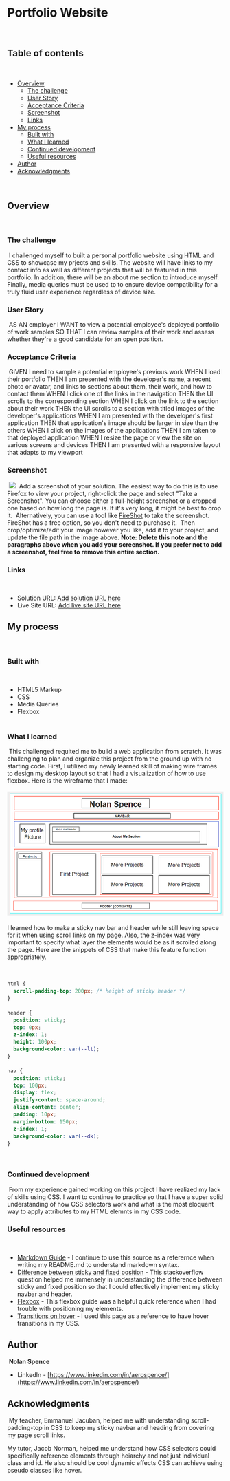 # Portfolio Website
​
## Table of contents
​
- [Overview](#overview)
  - [The challenge](#the-challenge)
  - [User Story](#user-story)
  - [Acceptance Criteria](#acceptance-criteria)
  - [Screenshot](#screenshot)
  - [Links](#links)
- [My process](#my-process)
  - [Built with](#built-with)
  - [What I learned](#what-i-learned)
  - [Continued development](#continued-development)
  - [Useful resources](#useful-resources)
- [Author](#author)
- [Acknowledgments](#acknowledgments)

​
## Overview
​
### The challenge
​
I challenged myself to built a personal portfolio website using HTML and CSS to showcase my prjects and skills.  The website will have links to my contact info as well as different projects that will be featured in this portfolio.  In addition, there will be an about me section to introduce myself.  Finally, media queries must be used to to ensure device compatibility for a truly fluid user experience regardless of device size.

### User Story
​
AS AN employer
I WANT to view a potential employee's deployed portfolio of work samples
SO THAT I can review samples of their work and assess whether they're a good candidate for an open position.
​
### Acceptance Criteria
​
GIVEN I need to sample a potential employee's previous work
WHEN I load their portfolio
THEN I am presented with the developer's name, a recent photo or avatar, and links to sections about them, their work, and how to contact them
WHEN I click one of the links in the navigation
THEN the UI scrolls to the corresponding section
WHEN I click on the link to the section about their work
THEN the UI scrolls to a section with titled images of the developer's applications
WHEN I am presented with the developer's first application
THEN that application's image should be larger in size than the others
WHEN I click on the images of the applications
THEN I am taken to that deployed application
WHEN I resize the page or view the site on various screens and devices
THEN I am presented with a responsive layout that adapts to my viewport
​
### Screenshot
​
![](./screenshot.jpg)
​
Add a screenshot of your solution. The easiest way to do this is to use Firefox to view your project, right-click the page and select "Take a Screenshot". You can choose either a full-height screenshot or a cropped one based on how long the page is. If it's very long, it might be best to crop it.
​
Alternatively, you can use a tool like [FireShot](https://getfireshot.com/) to take the screenshot. FireShot has a free option, so you don't need to purchase it.
​
Then crop/optimize/edit your image however you like, add it to your project, and update the file path in the image above.
​
**Note: Delete this note and the paragraphs above when you add your screenshot. If you prefer not to add a screenshot, feel free to remove this entire section.**
​
### Links
​
- Solution URL: [Add solution URL here](https://your-solution-url.com)
- Live Site URL: [Add live site URL here](https://your-live-site-url.com)
​
## My process
​
### Built with
​
- HTML5 Markup
- CSS
- Media Queries
- Flexbox  
​
### What I learned
​
This challenged requited me to build a web application from scratch.  It was challenging to plan and organize this project from the ground up with no starting code.  First, I utilized my newly learned skill of making wire frames to design my desktop layout so that I had a visualization of how to use flexbox.  Here is the wireframe that I made:\
\
![Desktop Wireframe](./assets/images/Port-WF-Desk1.png)\
\
I learned how to make a sticky nav bar and header while still leaving space for it when using scroll links on my page.  Also, the z-index was very important to specify what layer the elements would be as it scrolled along the page.  Here are the snippets of CSS that make this feature function appropriately.

​
```css
html {
  scroll-padding-top: 200px; /* height of sticky header */
}

header {
  position: sticky;
  top: 0px;
  z-index: 1;
  height: 100px;
  background-color: var(--lt);
}

nav {
  position: sticky;
  top: 100px;
  display: flex;
  justify-content: space-around;
  align-content: center;
  padding: 10px;
  margin-bottom: 150px;
  z-index: 1;
  background-color: var(--dk);
}
```
​
​
### Continued development
​
From my experience gained working on this project I have realized my lack of skills using CSS.  I want to continue to practice so that I have a super solid understanding of how CSS selectors work and what is the most eloquent way to apply attributes to my HTML elemnts in my CSS code.
### Useful resources
​
- [Markdown Guide](https://www.markdownguide.org/basic-syntax/) - I continue to use this source as a referernce when writing my README.md to understand markdown syntax.
- [Difference between sticky and fixed position](https://stackoverflow.com/questions/19501919/difference-between-positionsticky-and-positionfixed) - This stackoverflow question helped me immensely in understanding the difference between sticky and fixed position so that I could effectively implement my sticky navbar and header.
- [Flexbox](https://css-tricks.com/snippets/css/a-guide-to-flexbox/) - This flexbox guide was a helpful quick reference when I had trouble with positioning my elements.
- [Transitions on hover](https://developer.mozilla.org/en-US/docs/Web/CSS/CSS_Transitions/Using_CSS_transitions) - I used this page as a reference to have hover transitions in my CSS.
​
## Author
​
**Nolan Spence**
- LinkedIn - [https://www.linkedin.com/in/aerospence/](https://www.linkedin.com/in/aerospence/)
​
## Acknowledgments
​
My teacher, Emmanuel Jacuban, helped me with understanding scroll-padding-top in CSS to keep my sticky navbar and heading from covering my page scroll links.

My tutor, Jacob Norman, helped me understand how CSS selectors could specifically reference elements through heiarchy and not just individual class and id.  He also should be cool dynamic effects CSS can achieve using pseudo classes like hover.
